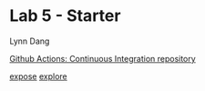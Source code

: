 # Lab 5 - Starter
Lynn Dang

[Github Actions: Continuous Integration repository](https://github.com/lmidang/github-actions-for-ci/issues/7)

[expose](https://lmidang.github.io/Lab5_Starter/expose.html)
[explore](https://lmidang.github.io/Lab5_Starter/explore.html)